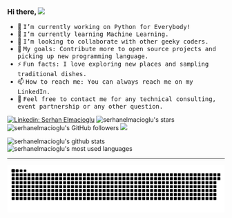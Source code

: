 ### Hi there, <img src="https://media.giphy.com/media/hvRJCLFzcasrR4ia7z/giphy.gif" width="25px">

- 🔭 <samp>I’m currently working on Python for Everybody!</samp>
- 🌱 <samp>I’m currently learning Machine Learning.</samp>
- 👯 <samp>I’m looking to collaborate with other geeky coders.</samp>
- 🥅 <samp>My goals: Contribute more to open source projects and picking up new programming language.</samp>
- ⚡ <samp>Fun facts: I love exploring new places and sampling traditional dishes.</samp>
- 📫 <samp>How to reach me: You can always reach me on my LinkedIn.</samp>
- 💬 <samp>Feel free to contact me for any technical consulting, event partnership or any other question.</samp>
    
[![Linkedin: Serhan Elmacioglu](https://img.shields.io/badge/-Linkedin-blue?style=flat-square&logo=Linkedin&logoColor=white&link=https://www.linkedin.com/in/serhanbaranelmacioglu/)](https://www.linkedin.com/in/serhanbaranelmacioglu/)
![serhanelmacioglu's stars](https://img.shields.io/github/stars/serhanelmacioglu?style=social)
![serhanelmacioglu's GitHub followers](https://img.shields.io/github/followers/serhanelmacioglu?style=social)
<a href="https://github.com/serhanelmacioglu/github-profile-views-counter">
    <img src="https://komarev.com/ghpvc/?username=serhanelmacioglu">
</a>

![serhanelmacioglu's github stats](https://github-readme-stats.vercel.app/api?username=serhanelmacioglu)
![serhanelmacioglu's most used languages](https://github-readme-stats.vercel.app/api/top-langs/?username=serhanelmacioglu&layout=compact&hide=html)

<hr>
<p align="center">
  <img src="https://github.com/serhanelmacioglu/serhanelmacioglu/raw/output/github-contribution-grid-snake.svg" alt="snake"></center>
  
  
  
  <!--
**serhanelmacioglu/serhanelmacioglu** is a ✨ _special_ ✨ repository because its `README.md` (this file) appears on your GitHub profile.

Here are some ideas to get you started:

- 🔭 I’m currently working on ...
- 🌱 I’m currently learning ...
- 👯 I’m looking to collaborate on ...
- 🤔 I’m looking for help with ...
- 💬 Ask me about ...
- 📫 How to reach me: ...
- 😄 Pronouns: ...
- ⚡ Fun fact: ...
-->

